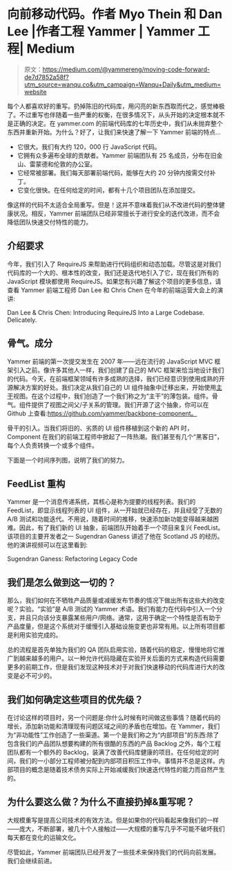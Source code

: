 # 向前移动代码。作者 Myo Thein 和 Dan Lee |作者工程 Yammer | Yammer 工程| Medium

> 原文：<https://medium.com/@yammereng/moving-code-forward-de7d7852a58f?utm_source=wanqu.co&utm_campaign=Wanqu+Daily&utm_medium=website>

每个人都喜欢好的重写。扔掉陈旧的代码库，用闪亮的新东西取而代之，感觉棒极了。不过重写也伴随着一些严重的权衡，在很多情况下，从头开始的决定根本就不是正确的决定。在 yammer.com 的前端代码库的七年历史中，我们从未抛弃整个东西并重新开始。为什么？好了，让我们来快速了解一下 Yammer 前端的特点…

*   它很大。我们有大约 120，000 行 JavaScript 代码。
*   它拥有众多遍布全球的贡献者。Yammer 前端团队有 25 名成员，分布在旧金山、雷蒙德和伦敦的办公室。
*   它经常被部署。我们每天部署前端代码，能够在大约 20 分钟内按需交付补丁。
*   它变化很快。在任何给定的时间，都有十几个项目团队在添加提交。

像这样的代码不太适合全局重写。但是！这并不意味着我们从不改进代码的整体健康状况。相反，Yammer 前端团队已经非常擅长于进行安全的迭代改进，而不会降低团队快速交付特性的能力。

## 介绍要求

今年，我们引入了 RequireJS 来帮助进行代码组织和动态加载。尽管这是对我们代码库的一个大的、根本性的改变，我们还是迭代地引入了它，现在我们所有的 JavaScript 模块都使用 RequireJS。如果您有兴趣了解这个项目的更多信息，请查看 Yammer 前端工程师 Dan Lee 和 Chris Chen 在今年的前端运营大会上的演讲:



Dan Lee & Chris Chen: Introducing RequireJS Into a Large Codebase. Delicately.



## 骨气。成分

Yammer 前端的第一次提交发生在 2007 年——远在流行的 JavaScript MVC 框架引入之前。像许多其他人一样，我们创建了自己的 MVC 框架来恰当地设计我们的代码。今天，在前端框架领域有许多成熟的选择，我们已经意识到使用成熟的开源解决方案的好处。我们决定从我们自己的 UI 组件抽象中迁移出来，开始使用[主干](http://backbonejs.org/)视图。在这个过程中，我们创造了一个我们称之为“主干”的薄包装。组件。骨气。组件提供了视图之间父/子关系的管理。我们开源了这个抽象，你可以在 Github 上查看:https://github.com/yammer/backbone-component。

骨干的引入。当我们将旧的、劣质的 UI 组件移植到这个新的 API 时，Component 在我们的前端工程师中掀起了一阵热潮。我们甚至有几个“黑客日”，每个人负责转换一个或多个组件。

下面是一个时间序列图，说明了我们的努力。



## FeedList 重构

Yammer 是一个消息传递系统，其核心是称为提要的线程列表。我们的 FeedList，即显示线程列表的 UI 组件，从一开始就已经存在，并且经受了无数的 A/B 测试和功能迭代。不用说，随着时间的推移，快速添加新功能变得越来越困难。因此，有了我们新的 UI 抽象，前端团队开始着手一个项目来复兴 FeedList。该项目的主要开发者之一 Sugendran Ganess 讲述了他在 Scotland JS 的经历。他的演讲视频可以在这里看到:



Sugendran Ganess: Refactoring Legacy Code



## 我们是怎么做到这一切的？

那么，我们如何在不牺牲产品质量或减缓发布节奏的情况下做出所有这些大的改变呢？实验。“实验”是 A/B 测试的 Yammer 术语。我们有能力在代码中引入一个分支，并且只向该分支暴露某些用户/网络。通常，这用于确定一个特性是否有助于产品度量，但是这个系统对于缓慢引入基础设施变更也非常有用。以上所有项目都是利用实验完成的。

总的流程是首先单独为我们的 QA 团队启用实验，随着代码的稳定，慢慢地将它推广到越来越多的用户。以一种允许代码隐藏在实验开关后面的方式来构造代码需要更多的前期工作，但是我们发现这种技术对于对我们快速移动的代码库进行大的改变是必不可少的。

## 我们如何确定这些项目的优先级？

在讨论这样的项目时，另一个问题是:你什么时候有时间做这些事情？随着代码的增长，添加新功能和清理现有问题区域之间的矛盾也在增加。在 Yammer，我们为“非功能性”工作创造了一些渠道。第一个是我们称之为“内部项目”的东西:除了包含我们的产品团队想要构建的所有很酷的东西的产品 Backlog 之外，每个工程团队都有一个额外的 Backlog，装满了改善代码库健康的项目。在任何给定的时间，我们的一小部分工程师被分配到内部项目积压工作中。事情并不总是这样。内部项目的概念是随着技术债务实际上开始减缓我们快速迭代特性的能力而自然产生的。

## 为什么要这么做？为什么不直接扔掉&重写呢？

大规模重写是提高公司技术的有效方法。但是如果你的代码看起来像我们的一样——庞大，不断部署，被几十个人接触过——大规模的重写几乎不可能不破坏我们每天都在变化的运输文化。

尽管如此，Yammer 前端团队已经开发了一些技术来保持我们的代码向前发展。我们会继续前进。

